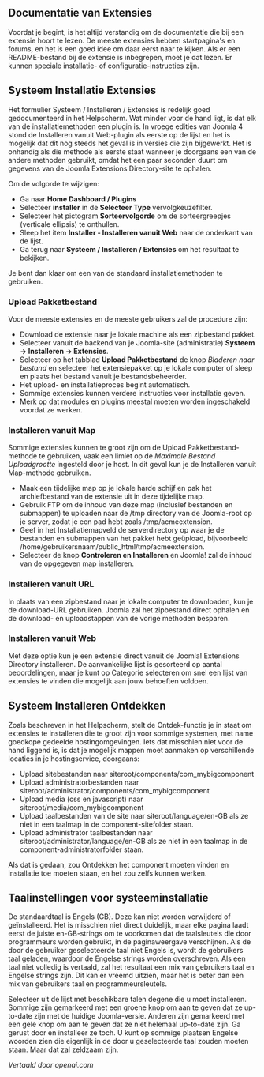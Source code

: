 <!-- Filename: Installing_an_extension / Display title: Een extensie installeren -->

## Documentatie van Extensies

Voordat je begint, is het altijd verstandig om de documentatie die bij een extensie hoort te lezen. De meeste extensies hebben startpagina's en forums, en het is een goed idee om daar eerst naar te kijken. Als er een README-bestand bij de extensie is inbegrepen, moet je dat lezen. Er kunnen speciale installatie- of configuratie-instructies zijn.

## Systeem Installatie Extensies

Het formulier Systeem / Installeren / Extensies is redelijk goed gedocumenteerd in het Helpscherm. Wat minder voor de hand ligt, is dat elk van de installatiemethoden een plugin is. In vroege edities van Joomla 4 stond de Installeren vanuit Web-plugin als eerste op de lijst en het is mogelijk dat dit nog steeds het geval is in versies die zijn bijgewerkt. Het is onhandig als die methode als eerste staat wanneer je doorgaans een van de andere methoden gebruikt, omdat het een paar seconden duurt om gegevens van de Joomla Extensions Directory-site te ophalen.

Om de volgorde te wijzigen:

- Ga naar **Home Dashboard / Plugins**
- Selecteer **installer** in de **Selecteer Type** vervolgkeuzefilter.
- Selecteer het pictogram **Sorteervolgorde** om de sorteergreepjes
  (verticale ellipsis) te onthullen.
- Sleep het item **Installer - Installeren vanuit Web** naar de onderkant van de
  lijst.
- Ga terug naar **Systeem / Installeren / Extensies** om het resultaat te bekijken.

Je bent dan klaar om een van de standaard installatiemethoden te gebruiken.

### Upload Pakketbestand

Voor de meeste extensies en de meeste gebruikers zal de procedure zijn:

- Download de extensie naar je lokale machine als een zipbestand pakket.
- Selecteer vanuit de backend van je Joomla-site (administratie)
  **Systeem → Installeren → Extensies**.
- Selecteer op het tabblad **Upload Pakketbestand** de knop *Bladeren naar bestand*
  en selecteer het extensiepakket op je lokale computer of sleep en plaats
  het bestand vanuit je bestandsbeheerder.
- Het upload- en installatieproces begint automatisch.
- Sommige extensies kunnen verdere instructies voor installatie geven.
- Merk op dat modules en plugins meestal moeten worden ingeschakeld voordat ze werken.

### Installeren vanuit Map

Sommige extensies kunnen te groot zijn om de Upload Pakketbestand-methode te gebruiken, vaak
een limiet op de *Maximale Bestand Uploadgrootte* ingesteld door je host. In dit geval
kun je de Installeren vanuit Map-methode gebruiken.

- Maak een tijdelijke map op je lokale harde schijf en pak het
  archiefbestand van de extensie uit in deze tijdelijke map.
- Gebruik FTP om de inhoud van deze map (inclusief bestanden en
  submappen) te uploaden naar de /tmp directory van de Joomla-root op je server, zodat
  je een pad hebt zoals /tmp/acmeextension.
- Geef in het Installatiemapveld de serverdirectory op waar je
  de bestanden en submappen van het pakket hebt geüpload, bijvoorbeeld
  /home/gebruikersnaam/public_html/tmp/acmeextension.
- Selecteer de knop **Controleren en Installeren** en Joomla! zal de inhoud
  van de opgegeven map installeren.

### Installeren vanuit URL

In plaats van een zipbestand naar je lokale computer te downloaden, kun je de
download-URL gebruiken. Joomla zal het zipbestand direct ophalen en de download-
en uploadstappen van de vorige methoden besparen.

### Installeren vanuit Web

Met deze optie kun je een extensie direct vanuit de Joomla!
Extensions Directory installeren. De aanvankelijke lijst is gesorteerd op aantal beoordelingen, maar
je kunt op Categorie selecteren om snel een lijst van extensies te vinden die mogelijk
aan jouw behoeften voldoen.

## Systeem Installeren Ontdekken

Zoals beschreven in het Helpscherm, stelt de Ontdek-functie je in staat om extensies te installeren die te groot zijn voor sommige systemen, met name goedkope gedeelde hostingomgevingen. Iets dat misschien niet voor de hand liggend is, is dat je mogelijk mappen moet aanmaken op verschillende locaties in je hostingservice, doorgaans:

- Upload sitebestanden naar siteroot/components/com_mybigcomponent
- Upload administratorbestanden naar siteroot/administrator/components/com_mybigcomponent
- Upload media (css en javascript) naar siteroot/media/com_mybigcomponent
- Upload taalbestanden van de site naar siteroot/language/en-GB als ze niet in een taalmap in de component-sitefolder staan.
- Upload administrator taalbestanden naar siteroot/administrator/language/en-GB als ze niet in een taalmap in de component-administratorfolder staan.

Als dat is gedaan, zou Ontdekken het component moeten vinden en installatie toe moeten staan, en het zou zelfs kunnen werken.

## Taalinstellingen voor systeeminstallatie

De standaardtaal is Engels (GB). Deze kan niet worden verwijderd of geïnstalleerd. Het is misschien niet direct duidelijk, maar elke pagina laadt eerst de juiste en-GB-strings om te voorkomen dat de taalsleutels die door programmeurs worden gebruikt, in de paginaweergave verschijnen. Als de door de gebruiker geselecteerde taal niet Engels is, wordt de gebruikers taal geladen, waardoor de Engelse strings worden overschreven. Als een taal niet volledig is vertaald, zal het resultaat een mix van gebruikers taal en Engelse strings zijn. Dit kan er vreemd uitzien, maar het is beter dan een mix van gebruikers taal en programmeursleutels.

Selecteer uit de lijst met beschikbare talen degene die u moet installeren. Sommige zijn gemarkeerd met een groene knop om aan te geven dat ze up-to-date zijn met de huidige Joomla-versie. Anderen zijn gemarkeerd met een gele knop om aan te geven dat ze niet helemaal up-to-date zijn. Ga gerust door en installeer ze toch. U kunt op sommige plaatsen Engelse woorden zien die eigenlijk in de door u geselecteerde taal zouden moeten staan. Maar dat zal zeldzaam zijn.

*Vertaald door openai.com*


